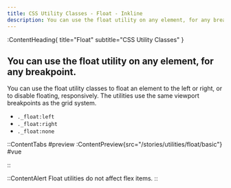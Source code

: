 ```yaml
---
title: CSS Utility Classes - Float - Inkline
description: You can use the float utility on any element, for any breakpoint. 
---
```


:ContentHeading{ title="Float" subtitle="CSS Utility Classes" }
## You can use the float utility on any element, for any breakpoint. 

You can use the float utility classes to float an element to the left or right, or to disable floating, responsively. The utilities use the same viewport breakpoints as the grid system. 

- `._float:left`
- `._float:right`
- `._float:none`

::ContentTabs
#preview
:ContentPreview{src="/stories/utilities/float/basic"}
#vue
<!-- Autodocs{src="@inkline/inkline/stories/utilities/float/basic.raw.vue" lang="vue"} -->
::

::ContentAlert
Float utilities do not affect flex items.
::


